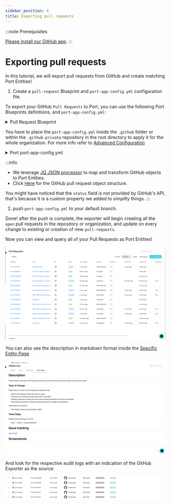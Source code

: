 ```yaml
---
sidebar_position: 4
title: Exporting pull requests
---
```


:::note Prerequisites

[Please install our GitHub app](./installation).
:::

# Exporting pull requests

In this tutorial, we will export pull requests from GitHub and create matching Port Entities!

1. Create a `pull-request` Blueprint and `port-app-config.yml` configuration file.

To export your GitHub `Pull Requests` to Port, you can use the following Port Blueprints definitions, and `port-app-config.yml`:

<details>
<summary> Pull Request Blueprint </summary>

```json showLineNumbers
{
  "identifier": "pull-request",
  "title": "Pull Request",
  "schema": {
    "properties": {
      "creator": {
        "title": "Creator",
        "type": "string"
      },
      "assignees": {
        "title": "Assignees",
        "type": "array"
      },
      "reviewers": {
        "title": "Reviewers",
        "type": "array"
      },
      "status": {
        "title": "Status",
        "type": "string",
        "enum": ["merged", "open", "closed"],
        "enumColors": {
          "merged": "purple",
          "open": "green",
          "closed": "red"
        }
      },
      "closedAt": {
        "title": "Closed At",
        "type": "string",
        "format": "date-time"
      },
      "updatedAt": {
        "title": "Updated At",
        "type": "string",
        "format": "date-time"
      },
      "mergedAt": {
        "title": "Merged At",
        "type": "string",
        "format": "date-time"
      },
      "description": {
        "title": "Description",
        "type": "string",
        "format": "markdown"
      },
      "link": {
        "format": "url",
        "type": "string"
      }
    },
    "required": []
  },
  "mirrorProperties": {},
  "formulaProperties": {},
  "calculationProperties": {},
  "relations": {}
}
```

</details>

You have to place the `port-app-config.yml` inside the `.github` folder or within the `.github-private` repository in the root directory to apply it for the whole organization.
For more info refer to [Advanced Configuration](./advanced-configuration)

<details>

<summary> Port port-app-config.yml </summary>

```yaml showLineNumbers
resources:
  - kind: pull-request
    selector:
      query: "true"
    port:
      entity:
        mappings:
          identifier: ".head.repo.name + (.id|tostring)"
          title: ".title"
          blueprint: '"pull-request"'
          properties:
            creator: ".user.login"
            assignees: ".assignees[].login"
            reviewers: ".requested_reviewers[].login"
            status: ".status" # merged, closed, opened
            closedAt: ".closed_at"
            updatedAt: ".updated_at"
            mergedAt: ".merged_at"
            description: ".body"
            prNumber: ".id"
            link: ".html_url"
```

</details>

:::info

- We leverage [JQ JSON processor](https://stedolan.github.io/jq/manual/) to map and transform GitHub objects to Port Entities.
- Click [Here](https://docs.github.com/en/rest/pulls/pulls#get-a-pull-request) for the GitHub pull request object structure.

You might have noticed that the `status` field is not provided by GitHub's API, that's because it is a custom property we added to simplify things.
:::

2. push `port-app-config.yml` to your default branch.

Done! after the push is complete, the exporter will begin creating all the `open` pull requests in the repository or organization, and update on every change to existing or creation of new `pull-requests`.

Now you can view and query all of your Pull Requests as Port Entities!

![Developer Portal GitHub Pull Requests](../../../static/img/integrations/github-app/GitHubPullRequests.png)

You can also see the description in markdown format inside the [Specific Entity Page](../../platform-overview/port-components/page.md#entity-page)

![Developer Portal GitHub Pull Request Description](../../../static/img/integrations/github-app/PullRequestDescription.png)

And look for the respective audit logs with an indication of the GitHub Exporter as the source:

![Developer Portal GitHub Exporter Audit Log](../../../static/img/integrations/github-app/AuditLog.png)
